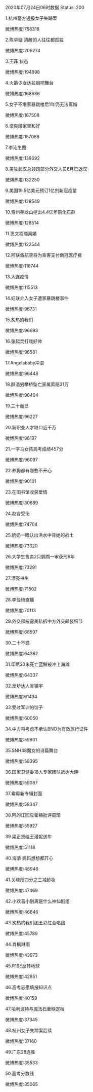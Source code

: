 2020年07月24日06时数据
Status: 200

1.杭州警方通报女子失踪案

微博热度:758318

2.陈卓璇 清醒的人往往都孤独

微博热度:206274

3.王菲 状态

微博热度:194998

4.火箭少女达拉崩吧舞台

微博热度:168686

5.女子不堪家暴跳楼后1年仍无法离婚

微博热度:167508

6.梁爽段家宝和好

微博热度:157088

7.李沁生图

微博热度:139692

8.美驻武汉总领馆部分外交人员6月已返汉

微博热度:132250

9.美国19.5亿美元预订1亿剂新冠疫苗

微博热度:128549

10.贵州尧龙山挖出4.4亿年前化石群

微博热度:128514

11.思文程璐离婚

微博热度:122544

12.阿联酋航空将为乘客支付新冠医疗费

微博热度:118744

13.大连疫情

微博热度:115513

14.妇联介入女子遭家暴跳楼事件

微博热度:96731

15.炙热的我们

微博热度:96693

16.张起灵打戏好帅

微博热度:96581

17.Angelababy冲浪

微博热度:96448

18.醉酒男攀桥坠亡家属索赔31万

微博热度:96404

19.三十而已

微博热度:96227

20.新职业人才缺口近千万

微博热度:96197

21.一字马女孩高考成绩457分

微博热度:96097

22.养狗都有哪些不开心

微博热度:90101

23.在图书馆收获爱情

微博热度:80689

24.赵睿受伤

微博热度:74704

25.奶奶一眼认出洪水中背她的战士

微博热度:73320

26.大学生售卖2只鹦鹉一审获刑6年

微博热度:73291

27.漂亮书生

微博热度:71502

28.李佳琦直播

微博热度:70113

29.外交部披露美私拆中方外交邮袋细节

微博热度:68597

30.二十不惑

微博热度:64382

31.印尼23米死亡蓝鲸被冲上海滩

微博热度:64337

32.反矫达人吴镇宇

微博热度:61434

33.受过军训的饺子

微博热度:60050

34.中方将考虑不承认BNO为有效旅行证件

微博热度:59601

35.SNH48魔女的诗篇舞台

微博热度:59395

36.国家卫健委18人专家团队抵达大连

微博热度:59087

37.霉霉新专辑封面

微博热度:58347

38.阿的江回应霍楠批评周琦

微博热度:55927

39.梁正贤给王漫妮送车

微博热度:51118

40.海清 妈妈想想都开心

微博热度:48948

41.关晓彤四分之三减龄妆

微博热度:47469

42.小欢喜小别离是什么神仙剧组

微博热度:46846

43.炙热的我们团王彩虹合唱团

微博热度:45789

44.肖枫淋雨

微博热度:43973

45.R1SE反转地球

微博热度:42851

46.高考志愿填报知识点

微博热度:40159

47.哈利波特与魔法石重映定档

微博热度:37345

48.杭州女子失踪案后续

微博热度:37160

49.广东28连胜

微博热度:35533

50.高考分数线

微博热度:35065

